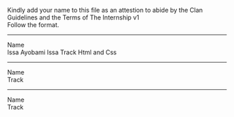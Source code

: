 Kindly add your name to this file as an attestion to abide by the Clan Guidelines and the Terms of The Internship v1
<br/> Follow the format.<br/> 
___
Name <br/> Issa Ayobami Issa
Track Html and Css
___
Name <br/>
Track
___
Name <br/>
Track
